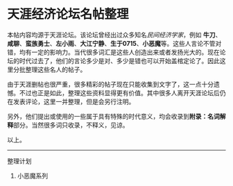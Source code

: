 # 天涯经济论坛名帖整理

本帖内容均源于天涯论坛。该论坛曾经出过众多知名*民间经济学家*，例如 **牛刀**、**咸聊**、**蛮族勇士**、**左小雨**、**大江宁静**、**生于0715**、**小恶魔**等。这些人言论不管对错，均有一定的影响力。当代很多词汇是这些人创造出来或者发扬光大的。现在论坛的时代过去了，他们的言论多少是对、多少是错也可以开始盖棺定论了。因此这里分批整理这些名人的帖子。

由于天涯删帖也很严重，很多精彩的帖子现在只能收集到文字了，这一点十分遗憾。不过也正是如此，整理这些资料显得更有价值。其中很多人离开天涯论坛后仍在发表评论，这里一并整理，但是会另行注明。

另外，他们提出或使用的一些属于具有特殊的时代意义，均会收录到**附录：名词解释**部分。当然很多词只收录，不释义，见谅。

以上。


----------
整理计划
1. 小恶魔系列